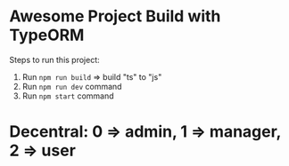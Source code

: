 # Awesome Project Build with TypeORM

Steps to run this project:

1. Run `npm run build` => build "ts" to "js"
2. Run `npm run dev` command
3. Run `npm start` command

# Decentral: 0 => admin, 1 => manager, 2 => user